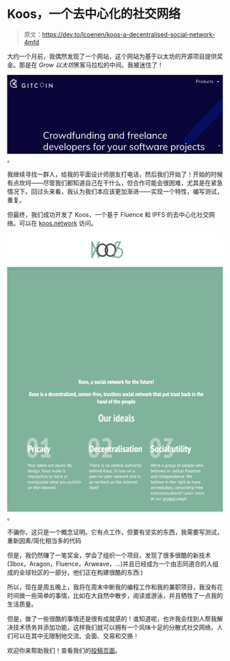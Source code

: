 # Koos，一个去中心化的社交网络

> 原文：<https://dev.to/lcoenen/koos-a-decentralised-social-network-4mfd>

大约一个月前，我偶然发现了一个网站，这个网站为基于以太坊的开源项目提供奖金。那是在 *Grow 以太坊*黑客马拉松的中间。我被迷住了！

[![Gitcoin](img/c7fbe6fc7f63e964368f600318a7728e.png)](https://res.cloudinary.com/practicaldev/image/fetch/s--45Y6P0Oz--/c_limit%2Cf_auto%2Cfl_progressive%2Cq_auto%2Cw_880/https://i.imgur.com/k22Nc99.png) 。

我继续寻找一群人，给我的平面设计师朋友打电话，然后我们开始了！开始的时候有点坎坷——尽管我们都知道自己在干什么，但合作可能会很困难，尤其是在紧急情况下。回过头来看，我认为我们本应该更加渐进——实现一个特性，编写测试，重复。

但最终，我们成功开发了 Koos，一个基于 Fluence 和 IPFS 的去中心化社交网络。可以在 [koos.network](http://koos.network) 访问。

[![Koos.network](img/7966ef9eacbb380e972de18e206b78ca.png)](https://res.cloudinary.com/practicaldev/image/fetch/s--MDFgRkCE--/c_limit%2Cf_auto%2Cfl_progressive%2Cq_auto%2Cw_880/https://i.imgur.com/1ot4ERc.png) 。

不骗你，这只是一个概念证明。它有点工作，但要有坚实的东西，我需要写测试，重新因素/简化相当多的代码

但是，我仍然赚了一笔奖金，学会了组织一个项目，发现了很多很酷的新技术(3box，Aragon，Fluence，Arweave，...)并且已经成为一个由志同道合的人组成的全球社区的一部分，他们正在构建很酷的东西:)

所以，现在是周五晚上，我将在周末中断我的编程工作和我的兼职项目，我没有花时间做一些简单的事情，比如在大自然中散步，阅读或游泳，并且牺牲了一点我的生活质量。

但是，做了一些很酷的事情还是很有成就感的！谁知道呢，也许我会找到人帮我解决技术债务并添加功能，这样我们就可以拥有一个风味十足的分散式社交网络，人们可以在其中无限制地交流、会面、交易和交换！

欢迎你来帮助我们！查看我们的[投稿页面](https://gitlab.com/koos-project/koos/blob/master/CONTRIBUTING.md)。